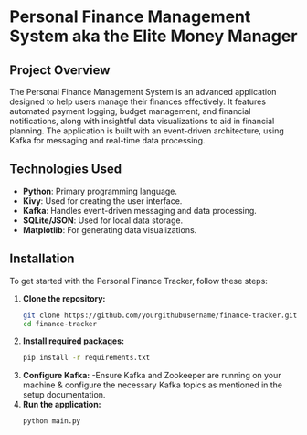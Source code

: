 # Personal Finance Management System aka the Elite Money Manager

## Project Overview
The Personal Finance Management System is an advanced application designed to help users manage their finances effectively. It features automated payment logging, budget management, and financial notifications, along with insightful data visualizations to aid in financial planning. The application is built with an event-driven architecture, using Kafka for messaging and real-time data processing.

## Technologies Used
- **Python**: Primary programming language.
- **Kivy**: Used for creating the user interface.
- **Kafka**: Handles event-driven messaging and data processing.
- **SQLite/JSON**: Used for local data storage.
- **Matplotlib**: For generating data visualizations.

## Installation

To get started with the Personal Finance Tracker, follow these steps:

1. **Clone the repository:**
   ```bash
   git clone https://github.com/yourgithubusername/finance-tracker.git
   cd finance-tracker
   ```
2. **Install required packages:**
   ```bash
   pip install -r requirements.txt

   ```
4. **Configure Kafka:**
   -Ensure Kafka and Zookeeper are running on your machine & configure the necessary Kafka topics as mentioned in the setup documentation.
6. **Run the application:**
   ```bash
   python main.py

   ```
